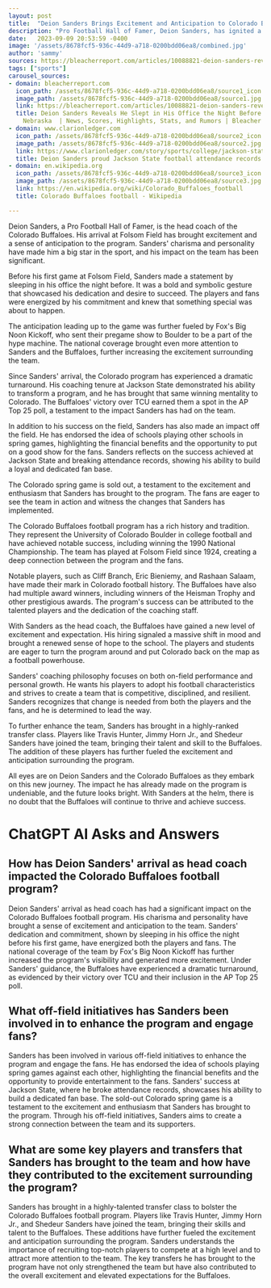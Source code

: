 ```yaml
---
layout: post
title:  "Deion Sanders Brings Excitement and Anticipation to Colorado Buffaloes"
description: "Pro Football Hall of Famer, Deion Sanders, has ignited a surge of excitement and anticipation as the new head coach of the Colorado Buffaloes. With his bold gestures, national coverage, and a season of transformation, Sanders is leaving an indelible mark on the program."
date:   2023-09-09 20:53:59 -0400
image: '/assets/8678fcf5-936c-44d9-a718-0200bdd06ea8/combined.jpg'
author: 'sammy'
sources: https://bleacherreport.com/articles/10088821-deion-sanders-reveals-he-slept-in-his-office-the-night-before-colorado-vs-nebraska https://www.clarionledger.com/story/sports/college/jackson-state/2023/04/08/deion-sanders-proud-jackson-state-football-attendance-records-set/70095916007/ https://en.wikipedia.org/wiki/Colorado_Buffaloes_football https://www.britannica.com/biography/Deion-Sanders https://www.espn.com/college-football/story/_/id/36123282/new-colorado-football-coach-deion-sanders-already-making-impact https://www.denverpost.com/2023/01/19/cu-buffs-2023-transfer-class-analysis/
tags: ["sports"]
carousel_sources:
- domain: bleacherreport.com
  icon_path: /assets/8678fcf5-936c-44d9-a718-0200bdd06ea8/source1_icon.jpg
  image_path: /assets/8678fcf5-936c-44d9-a718-0200bdd06ea8/source1.jpg
  link: https://bleacherreport.com/articles/10088821-deion-sanders-reveals-he-slept-in-his-office-the-night-before-colorado-vs-nebraska
  title: Deion Sanders Reveals He Slept in His Office the Night Before Colorado vs.
    Nebraska  | News, Scores, Highlights, Stats, and Rumors | Bleacher Report
- domain: www.clarionledger.com
  icon_path: /assets/8678fcf5-936c-44d9-a718-0200bdd06ea8/source2_icon.jpg
  image_path: /assets/8678fcf5-936c-44d9-a718-0200bdd06ea8/source2.jpg
  link: https://www.clarionledger.com/story/sports/college/jackson-state/2023/04/08/deion-sanders-proud-jackson-state-football-attendance-records-set/70095916007/
  title: Deion Sanders proud Jackson State football attendance records set
- domain: en.wikipedia.org
  icon_path: /assets/8678fcf5-936c-44d9-a718-0200bdd06ea8/source3_icon.jpg
  image_path: /assets/8678fcf5-936c-44d9-a718-0200bdd06ea8/source3.jpg
  link: https://en.wikipedia.org/wiki/Colorado_Buffaloes_football
  title: Colorado Buffaloes football - Wikipedia

---
```


Deion Sanders, a Pro Football Hall of Famer, is the head coach of the Colorado Buffaloes. His arrival at Folsom Field has brought excitement and a sense of anticipation to the program. Sanders' charisma and personality have made him a big star in the sport, and his impact on the team has been significant.

Before his first game at Folsom Field, Sanders made a statement by sleeping in his office the night before. It was a bold and symbolic gesture that showcased his dedication and desire to succeed. The players and fans were energized by his commitment and knew that something special was about to happen.

The anticipation leading up to the game was further fueled by Fox's Big Noon Kickoff, who sent their pregame show to Boulder to be a part of the hype machine. The national coverage brought even more attention to Sanders and the Buffaloes, further increasing the excitement surrounding the team.

Since Sanders' arrival, the Colorado program has experienced a dramatic turnaround. His coaching tenure at Jackson State demonstrated his ability to transform a program, and he has brought that same winning mentality to Colorado. The Buffaloes' victory over TCU earned them a spot in the AP Top 25 poll, a testament to the impact Sanders has had on the team.

In addition to his success on the field, Sanders has also made an impact off the field. He has endorsed the idea of schools playing other schools in spring games, highlighting the financial benefits and the opportunity to put on a good show for the fans. Sanders reflects on the success achieved at Jackson State and breaking attendance records, showing his ability to build a loyal and dedicated fan base.

The Colorado spring game is sold out, a testament to the excitement and enthusiasm that Sanders has brought to the program. The fans are eager to see the team in action and witness the changes that Sanders has implemented.

The Colorado Buffaloes football program has a rich history and tradition. They represent the University of Colorado Boulder in college football and have achieved notable success, including winning the 1990 National Championship. The team has played at Folsom Field since 1924, creating a deep connection between the program and the fans.

Notable players, such as Cliff Branch, Eric Bieniemy, and Rashaan Salaam, have made their mark in Colorado football history. The Buffaloes have also had multiple award winners, including winners of the Heisman Trophy and other prestigious awards. The program's success can be attributed to the talented players and the dedication of the coaching staff.

With Sanders as the head coach, the Buffaloes have gained a new level of excitement and expectation. His hiring signaled a massive shift in mood and brought a renewed sense of hope to the school. The players and students are eager to turn the program around and put Colorado back on the map as a football powerhouse.

Sanders' coaching philosophy focuses on both on-field performance and personal growth. He wants his players to adopt his football characteristics and strives to create a team that is competitive, disciplined, and resilient. Sanders recognizes that change is needed from both the players and the fans, and he is determined to lead the way.

To further enhance the team, Sanders has brought in a highly-ranked transfer class. Players like Travis Hunter, Jimmy Horn Jr., and Shedeur Sanders have joined the team, bringing their talent and skill to the Buffaloes. The addition of these players has further fueled the excitement and anticipation surrounding the program.

All eyes are on Deion Sanders and the Colorado Buffaloes as they embark on this new journey. The impact he has already made on the program is undeniable, and the future looks bright. With Sanders at the helm, there is no doubt that the Buffaloes will continue to thrive and achieve success.


# ChatGPT AI Asks and Answers
## How has Deion Sanders' arrival as head coach impacted the Colorado Buffaloes football program?
Deion Sanders' arrival as head coach has had a significant impact on the Colorado Buffaloes football program. His charisma and personality have brought a sense of excitement and anticipation to the team. Sanders' dedication and commitment, shown by sleeping in his office the night before his first game, have energized both the players and fans. The national coverage of the team by Fox's Big Noon Kickoff has further increased the program's visibility and generated more excitement. Under Sanders' guidance, the Buffaloes have experienced a dramatic turnaround, as evidenced by their victory over TCU and their inclusion in the AP Top 25 poll.

## What off-field initiatives has Sanders been involved in to enhance the program and engage fans?
Sanders has been involved in various off-field initiatives to enhance the program and engage the fans. He has endorsed the idea of schools playing spring games against each other, highlighting the financial benefits and the opportunity to provide entertainment to the fans. Sanders' success at Jackson State, where he broke attendance records, showcases his ability to build a dedicated fan base. The sold-out Colorado spring game is a testament to the excitement and enthusiasm that Sanders has brought to the program. Through his off-field initiatives, Sanders aims to create a strong connection between the team and its supporters.

## What are some key players and transfers that Sanders has brought to the team and how have they contributed to the excitement surrounding the program?
Sanders has brought in a highly-talented transfer class to bolster the Colorado Buffaloes football program. Players like Travis Hunter, Jimmy Horn Jr., and Shedeur Sanders have joined the team, bringing their skills and talent to the Buffaloes. These additions have further fueled the excitement and anticipation surrounding the program. Sanders understands the importance of recruiting top-notch players to compete at a high level and to attract more attention to the team. The key transfers he has brought to the program have not only strengthened the team but have also contributed to the overall excitement and elevated expectations for the Buffaloes.
    
